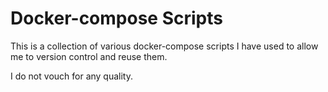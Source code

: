 # Docker-compose Scripts

This is a collection of various docker-compose scripts I have used to allow me to version control and reuse them.

I do not vouch for any quality.